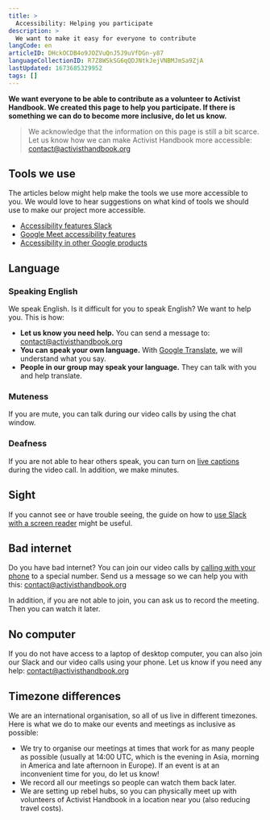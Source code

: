 ```yaml
---
title: >
  Accessibility: Helping you participate
description: >
  We want to make it easy for everyone to contribute
langCode: en
articleID: DHckOCDB4o9JOZVuQnJ5J9uVfDGn-y87
languageCollectionID: R7Z8WSkSG6qQDJNtkJejVNBMJmSa9ZjA
lastUpdated: 1673685329952
tags: []
---
```


**We want everyone to be able to contribute as a volunteer to Activist Handbook. We created this page to help you participate. If there is something we can do to become more inclusive, do let us know.**

> We acknowledge that the information on this page is still a bit scarce. Let us know how we can make Activist Handbook more accessible: [contact@activisthandbook.org](mailto:contact@activisthandbook.org)

## Tools we use

The articles below might help make the tools we use more accessible to you. We would love to hear suggestions on what kind of tools we should use to make our project more accessible.

-   [Accessibility features Slack](https://slack.com/accessibility)
-   [Google Meet accessibility features](https://support.google.com/meet/answer/7313544?hl=en)
-   [Accessibility in other Google products](https://www.google.com/accessibility/products-features/)

## Language

### Speaking English

We speak English. Is it difficult for you to speak English? We want to help you. This is how:

-   **Let us know you need help.** You can send a message to: [contact@activisthandbook.org](mailto:contact@activisthandbook.org)
-   **You can speak your own language.** With [Google Translate](https://support.google.com/translate/answer/6142474?co=GENIE.Platform%3DAndroid&oco=0), we will understand what you say.
-   **People in our group may speak your language.** They can talk with you and help translate.

### Muteness

If you are mute, you can talk during our video calls by using the chat window.

### Deafness

If you are not able to hear others speak, you can turn on [live captions](https://support.google.com/meet/answer/9300310?co=GENIE.Platform%3DDesktop&hl=en) during the video call. In addition, we make minutes.

## Sight

If you cannot see or have trouble seeing, the guide on how to [use Slack with a screen reader](https://slack.com/help/articles/360000411963-Use-Slack-with-a-screen-reader) might be useful.

## Bad internet

Do you have bad internet? You can join our video calls by [calling with your phone](https://support.google.com/meet/answer/9683440?hl=en&ref_topic=7192926) to a special number. Send us a message so we can help you with this: [contact@activisthandbook.org](mailto:contact@activisthandbook.org)

In addition, if you are not able to join, you can ask us to record the meeting. Then you can watch it later.

## No computer

If you do not have access to a laptop of desktop computer, you can also join our Slack and our video calls using your phone. Let us know if you need any help: [contact@activisthandbook.org](mailto:contact@activisthandbook.org)

## Timezone differences

We are an international organisation, so all of us live in different timezones. Here is what we do to make our events and meetings as inclusive as possible:

-   We try to organise our meetings at times that work for as many people as possible (usually at 14:00 UTC, which is the evening in Asia, morning in America and late afternoon in Europe). If an event is at an inconvenient time for you, do let us know!
-   We record all our meetings so people can watch them back later.
-   We are setting up rebel hubs, so you can physically meet up with volunteers of Activist Handbook in a location near you (also reducing travel costs).